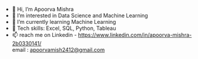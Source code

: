 - 👋 Hi, I’m Apoorva Mishra
- 👀 I’m interested in Data Science and Machine Learning
- 🌱 I’m currently learning Machine Learning 
- 👀 Tech skills: Excel, SQL, Python, Tableau 
- 📫 reach me on Linkedin - https://www.linkedin.com/in/apoorva-mishra-2b0330141/  
email : apoorvamish2412@gmail.com

<!---
Apoorva2412/Apoorva2412 is a ✨ special ✨ repository because its `README.md` (this file) appears on your GitHub profile.
You can click the Preview link to take a look at your changes.
--->
